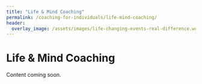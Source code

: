 ```yaml
---
title: "Life & Mind Coaching"
permalink: /coaching-for-individuals/life-mind-coaching/
header:
  overlay_image: /assets/images/life-changing-events-real-difference.webp 
---
```


# Life & Mind Coaching

Content coming soon.
